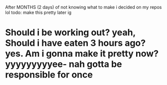After MONTHS (2 days) of not knowing what to make i decided on my repos lol
todo: make this pretty later ig

# Should i be working out? yeah, Should i have eaten 3 hours ago? yes. Am i gonna make it pretty now? yyyyyyyyyee- nah gotta be responsible for once
